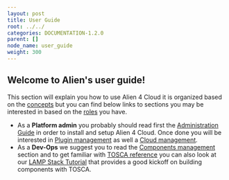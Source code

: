 ```yaml
---
layout: post
title: User Guide
root: ../../
categories: DOCUMENTATION-1.2.0
parent: []
node_name: user_guide
weight: 300
---
```


## Welcome to Alien's user guide!

This section will explain you how to use Alien 4 Cloud it is organized based on the [concepts](#/documentation/1.1.0/concepts/concepts.html) but you can find below links to sections you may be interested in based on the [roles](#/documentation/1.1.0/concepts/roles.html) you have.

* As a __Platform admin__ you probably should read first the [Administration Guide](#/documentation/1.1.0/admin_guide/index.html) in order to install and setup Alien 4 Cloud. Once done you will be interested in [Plugin management](#/documentation/1.1.0/user_guide/plugin_management.html) as well a [Cloud management](#/documentation/1.1.0/user_guide/cloud_management.html).
* As a __Dev-Ops__ we suggest you to read the [Components management](#/documentation/1.1.0/user_guide/components/components_catalog.html) section and to get familiar with [TOSCA reference](#/documentation/1.1.0/devops_guide/tosca_concepts.html) you can also look at our [LAMP Stack Tutorial](#/documentation/1.1.0/devops_guide/lamp_stack_tutorial/lamp_stack.html) that provides a good kickoff on building components with TOSCA.
